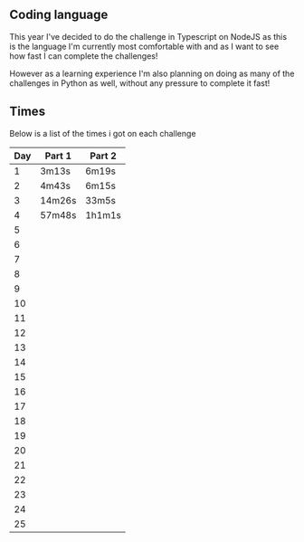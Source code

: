 ## Coding language

This year I've decided to do the challenge in Typescript on NodeJS as this is the language I'm currently most comfortable with and as I want to see how fast I can complete the challenges!

However as a learning experience I'm also planning on doing as many of the challenges in Python as well, without any pressure to complete it fast!

## Times

Below is a list of the times i got on each challenge

| Day | Part 1 | Part 2 |
| --- | ------ | ------ |
| 1   | 3m13s  | 6m19s  |
| 2   | 4m43s  | 6m15s  |
| 3   | 14m26s | 33m5s  |
| 4   | 57m48s | 1h1m1s |
| 5   |        |        |
| 6   |        |        |
| 7   |        |        |
| 8   |        |        |
| 9   |        |        |
| 10  |        |        |
| 11  |        |        |
| 12  |        |        |
| 13  |        |        |
| 14  |        |        |
| 15  |        |        |
| 16  |        |        |
| 17  |        |        |
| 18  |        |        |
| 19  |        |        |
| 20  |        |        |
| 21  |        |        |
| 22  |        |        |
| 23  |        |        |
| 24  |        |        |
| 25  |        |        |
